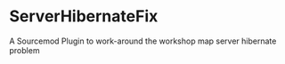 ServerHibernateFix
==================

A Sourcemod Plugin to work-around the workshop map server hibernate problem
